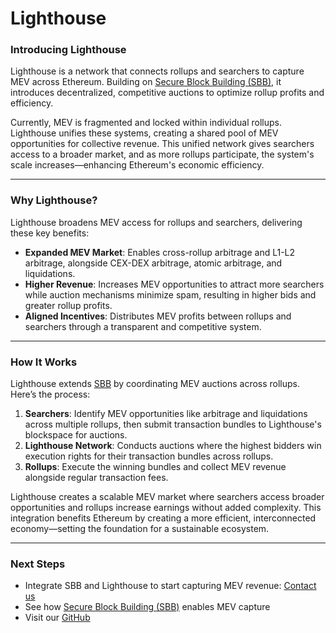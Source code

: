 # Lighthouse

### Introducing Lighthouse

Lighthouse is a network that connects rollups and searchers to capture MEV across Ethereum. Building on [Secure Block Building (SBB)](secure-block-building-sbb-1/), it introduces decentralized, competitive auctions to optimize rollup profits and efficiency.

Currently, MEV is fragmented and locked within individual rollups. Lighthouse unifies these systems, creating a shared pool of MEV opportunities for collective revenue. This unified network gives searchers access to a broader market, and as more rollups participate, the system's scale increases—enhancing Ethereum's economic efficiency.

***

### **Why Lighthouse?**

Lighthouse broadens MEV access for rollups and searchers, delivering these key benefits:

* **Expanded MEV Market**: Enables cross-rollup arbitrage and L1-L2 arbitrage, alongside CEX-DEX arbitrage, atomic arbitrage, and liquidations.
* **Higher Revenue**: Increases MEV opportunities to attract more searchers while auction mechanisms minimize spam, resulting in higher bids and greater rollup profits.
* **Aligned Incentives**: Distributes MEV profits between rollups and searchers through a transparent and competitive system.

***

### **How It Works**

Lighthouse extends [SBB](secure-block-building-sbb-1/) by coordinating MEV auctions across rollups. Here’s the process:

1. **Searchers**: Identify MEV opportunities like arbitrage and liquidations across multiple rollups, then submit transaction bundles to Lighthouse's blockspace for auctions.
2. **Lighthouse Network**: Conducts auctions where the highest bidders win execution rights for their transaction bundles across rollups.
3. **Rollups**: Execute the winning bundles and collect MEV revenue alongside regular transaction fees.

Lighthouse creates a scalable MEV market where searchers access broader opportunities and rollups increase earnings without added complexity. This integration benefits Ethereum by creating a more efficient, interconnected economy—setting the foundation for a sustainable ecosystem.

***

### Next Steps

* Integrate SBB and Lighthouse to start capturing MEV revenue: [Contact us](https://www.theradius.xyz/contact)
* See how [Secure Block Building (SBB)](secure-block-building-sbb-1/) enables MEV capture
* Visit our [GitHub](https://github.com/radiusxyz)
